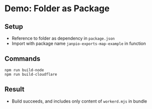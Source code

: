 # Demo: Folder as Package

## Setup

- Reference to folder as dependency in `package.json`
- Import with package name `janpio-exports-map-example` in function

## Commands
```
npm run build-node
npm run build-cloudflare
```


## Result

- Build succeeds, and includes only content of `workerd.mjs` in bundle